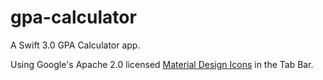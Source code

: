 # gpa-calculator
A Swift 3.0 GPA Calculator app.

Using Google's Apache 2.0 licensed [Material Design Icons](https://github.com/google/material-design-icons) in the Tab Bar.
